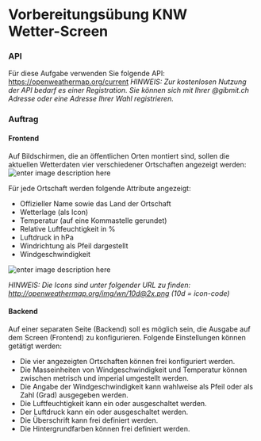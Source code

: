 # Vorbereitungsübung KNW<br>Wetter-Screen

### API
Für diese Aufgabe verwenden Sie folgende API:
https://openweathermap.org/current
*HINWEIS: Zur kostenlosen Nutzung der API bedarf es einer Registration. Sie können sich mit Ihrer @gibmit.ch Adresse oder eine Adresse Ihrer Wahl registrieren.*

### Auftrag

#### Frontend
Auf Bildschirmen, die an öffentlichen Orten montiert sind, sollen die aktuellen Wetterdaten vier verschiedener Ortschaften angezeigt werden:
![enter image description here](https://toive.ch/m307/screen.jpg)

Für jede Ortschaft werden folgende Attribute angezeigt:

- Offizieller Name sowie das Land der Ortschaft
- Wetterlage (als Icon)
- Temperatur (auf eine Kommastelle gerundet)
- Relative Luftfeuchtigkeit in %
- Luftdruck in hPa
- Windrichtung als Pfeil dargestellt
- Windgeschwindigkeit

![enter image description here](https://toive.ch/m307/wetterdaten-single.PNG)

*HINWEIS: Die Icons sind unter folgender URL zu finden: http://openweathermap.org/img/wn/10d@2x.png (10d = icon-code)*

 
 #### Backend
Auf einer separaten Seite (Backend) soll es möglich sein, die Ausgabe auf dem Screen (Frontend) zu konfigurieren.  Folgende Einstellungen können getätigt werden:
- Die vier angezeigten Ortschaften können frei konfiguriert werden.
- Die Masseinheiten von Windgeschwindigkeit und Temperatur können zwischen metrisch und imperial umgestellt werden. 
- Die Angabe der Windgeschwindigkeit kann wahlweise als Pfeil oder als Zahl (Grad) ausgegeben werden.
- Die Luftfeuchtigkeit kann ein oder ausgeschaltet werden.
- Der Luftdruck kann ein oder ausgeschaltet werden.
- Die Überschrift kann frei definiert werden.
- Die Hintergrundfarben können frei definiert werden.
 
